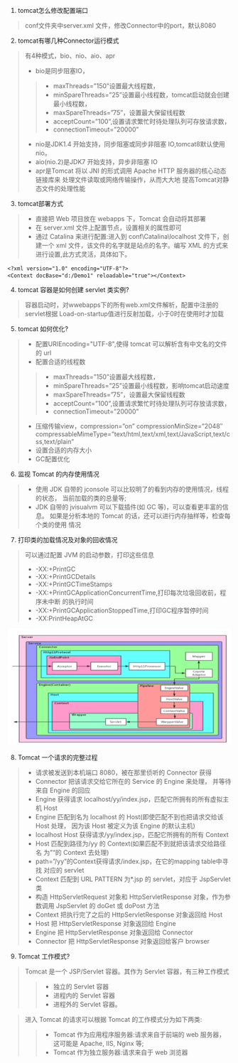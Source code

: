 1. tomcat怎么修改配置端口
> conf文件夹中server.xml 文件，修改Connector中的port，默认8080
2. tomcat有哪几种Connector运行模式
>有4种模式，bio、nio、aio、apr
>- bio是同步阻塞IO，
>>+ maxThreads=”150”设置最大线程数，
>>+ minSpareThreads=”25”设置最小线程数，tomcat启动就会创建最小线程数，
>>+ maxSpareThreads=”75”，设置最大保留线程数
>>+ acceptCount=”100”,设置请求繁忙时待处理队列可存放请求数，
>>+ connectionTimeout=”20000”
>- nio是JDK1.4 开始支持，同步阻塞或同步非阻塞 IO,tomcat8默认使用nio。
>- aio(nio.2)是JDK7 开始支持，异步非阻塞 IO
>- apr是Tomcat 将以 JNI 的形式调用 Apache HTTP 服务器的核心动态链接库来
>处理文件读取或网络传输操作，从而大大地 提高Tomcat对静态文件的处理性能
3. tomcat部署方式
>- 直接把 Web 项目放在 webapps 下，Tomcat 会自动将其部署
>- 在 server.xml 文件上配置<Context>节点，设置相关的属性即可
>- 通过 Catalina 来进行配置:进入到 conf\Catalina\localhost 文件下，创建一个
> xml 文件，该文件的名字就是站点的名字。编写 XML 的方式来进行设置,此方式灵活，具体如下。
```
<?xml version="1.0" encoding="UTF-8"?>
<Context docBase="d:/Demo1" reloadable="true"></Context>
```
4. tomcat 容器是如何创建 servlet 类实例?
> 容器启动时，对wwebapps下的所有web.xml文件解析，配置中注册的servlet根据
> Load-on-startup值进行反射加载，小于0时在使用时才加载
5. tomcat 如何优化?
>- 配置URIEncoding="UTF-8",使得 tomcat 可以解析含有中文名的文件的 url
>- 配置合适的线程数
>>+ maxThreads=”150”设置最大线程数，
>>+ minSpareThreads=”25”设置最小线程数，影响tomcat启动速度
>>+ maxSpareThreads=”75”，设置最大保留线程数
>>+ acceptCount=”100”,设置请求繁忙时待处理队列可存放请求数，
>>+ connectionTimeout=”20000”
>- 压缩传输view，compression=”on” compressionMinSize=”2048′′
compressableMimeType=”text/html,text/xml,text/JavaScript,text/css,text/plain”
>- 设置合适的内存大小
>- GC配置优化
6. 监视 Tomcat 的内存使用情况
>- 使用 JDK 自带的 jconsole 可以比较明了的看到内存的使用情况，线程的状态，
> 当前加载的类的总量等;
>- JDK 自带的 jvisualvm 可以下载插件(如 GC 等)，可以查看更丰富的信息。
> 如果是分析本地的 Tomcat 的话，还可以进行内存抽样等，检查每个类的使用 情况
7. 打印类的加载情况及对象的回收情况
> 可以通过配置 JVM 的启动参数，打印这些信息
>+ -XX:+PrintGC
>+ -XX:+PrintGCDetails
>+ -XX:+PrintGCTimeStamps
>+ -XX:+PrintGCApplicationConcurrentTime,打印每次垃圾回收前，程序未中断 的执行时间
>+ -XX:+PrintGCApplicationStoppedTime,打印GC程序暂停时间
>+ -XX:PrintHeapAtGC

![Tomcat 结构图](./clipboard.png)

8. Tomcat 一个请求的完整过程
>* 请求被发送到本机端口 8080，被在那里侦听的 Connector 获得<br>
>* Connector 把该请求交给它所在的 Service 的 Engine 来处理，
> 并等待来自 Engine 的回应<br>
>* Engine 获得请求 localhost/yy/index.jsp，匹配它所拥有的所有虚拟主机 Host<br>
>* Engine 匹配到名为 localhost 的 Host(即使匹配不到也把请求交给该 Host 处理，
> 因为该 Host 被定义为该 Engine 的默认主机)<br>
>* localhost Host 获得请求/yy/index.jsp，匹配它所拥有的所有 Context<br>
>* Host 匹配到路径为/yy 的 Context(如果匹配不到就把该请求交给路径名 为”“的 Context 去处理)<br>
>* path=”/yy”的Context获得请求/index.jsp，在它的mapping table中寻找 对应的 servlet<br>
>* Context 匹配到 URL PATTERN 为*.jsp 的 servlet，对应于 JspServlet 类<br>
>* 构造 HttpServletRequest 对象和 HttpServletResponse 对象，作为参数调用 JspServlet 的 doGet 或 doPost 方法<br>
>* Context 把执行完了之后的 HttpServletResponse 对象返回给 Host<br>
>* Host 把 HttpServletResponse 对象返回给 Engine<br>
>* Engine 把 HttpServletResponse 对象返回给 Connector<br>
>* Connector 把 HttpServletResponse 对象返回给客户 browser<br>
9. Tomcat 工作模式?
> Tomcat 是一个 JSP/Servlet 容器。其作为 Servlet 容器，有三种工作模式
>>+ 独立的 Servlet 容器
>>+ 进程内的 Servlet 容器
>>+ 进程外的 Servlet 容器。

> 进入 Tomcat 的请求可以根据 Tomcat 的工作模式分为如下两类:
>>+ Tomcat 作为应用程序服务器:请求来自于前端的 web 服务器，这可能是 Apache, IIS, Nginx 等;
>>+ Tomcat 作为独立服务器:请求来自于 web 浏览器




